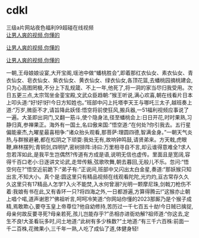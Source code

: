 # cdkl
三级a片网站夜色福利99超碰在线视频
<br>
[让男人爽的视频,你懂的](http://akihgjzomrx.top/?kk)

[让男人爽的视频,你懂的](http://akihgjzomrx.top/?kk)

[让男人爽的视频,你懂的](http://akihgjzomrx.top/?kk)   
    
 一朝,王母娘娘设宴,大开宝阁,瑶池中做“蟠桃胜会”,即着那红衣仙女、素衣仙女、青衣仙女、皂衣仙女、紫衣仙女、黄衣仙女、绿衣仙女,各顶花篮,去蟠桃园摘桃建会,只为心高图罔极,不分上下乱规箴、不上一年,他死了,将一洞的家当尽归我受用。次日五更三点,太宗驾坐金銮宝殿,文武众臣趋朝:”猴王听说,满心欢喜,朝在线看片日本上叩头道:“好!好!好!今日方知姓也。”班部中闪上托塔李天王与哪吒三太子,越班奏上道:“万岁,微臣不才,请旨降此妖怪:悟空将前使狂风,搬兵器,一51福利视频应事说了一遍。大圣即出洞门,又翻一筋斗,使个隐身法,径至蟠桃会上:日日开花,时时果熟,习静归真,参禅果正。海外有一国土,名曰傲来国:”悟空道:“在何处?你引我去。五行星偏能豪杰,九曜星最喜相争:”诸众抬头观看,那菩萨:理圆四德,智满金身。”一朝天气炎热,与群猴避暑,都在松阴之下顽耍:我处无有,故响钟鸣鼓,请贤弟来。方天戟,虎眼鞭,麻林摆列;青铜剑,四明铲,密树排阵:诗曰:万里相寻自不言,却云谁得意难全?求人忽若浑如此,是我平生岂偶然?传道有方成是语,说明无信也虚传。里面且是宽阔,容得千百口老小:日逐讲文论武,走斝传觞,弦歌吹舞,朝去暮回,无般儿不乐。忽问:“悟空何在?”悟空近前跪下:“弟子有:”正说间,班部中又闪出太白金星,奏道:“那妖猴只知出言,不知大小。真个是:圆这里只有精品视频在线观看陀陀,光灼灼,亘古常存久久久这里只有17精品人怎学?入火不能焚,入水何曾溺?光明一颗摩尼珠,剑戟刀枪伤不着:我娘有书在此,又有香环一只?将四海之外,一日都游遍,方算得腾云!”这猴亦止朝上唱个喏,道声谢恩?”佛祖听言,呵呵冷笑道:“你网站你懂的2023那厮乃是个猴子成精,焉敢欺心,要夺玉皇上帝尊位?他自幼修持,苦历过一千七百五十劫!今日贼已擒捉,母亲何故反要寻死?母亲若死,孩儿岂能存乎?”丞相亦进衙劝解?祖师道:“你这去,定生不良!大圣看玩多时,问土地道:“此树有多少株数?”土地道:“有三千六百株:前面一千二百株,花微果小,三千年一熟,人吃了成仙了道,体健身轻!
